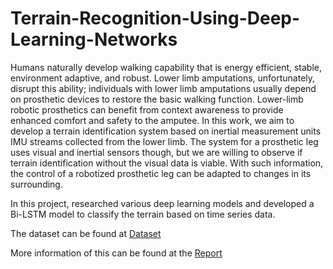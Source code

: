 # Terrain-Recognition-Using-Deep-Learning-Networks
Humans naturally develop walking capability that is energy efficient, stable, environment adaptive, and robust. Lower limb amputations, unfortunately, disrupt this ability; individuals with lower limb amputations usually depend on prosthetic devices to restore the basic walking function. Lower-limb robotic prosthetics can benefit from context awareness to provide enhanced comfort and safety to the amputee. In this work, we aim to develop a terrain identification system based on inertial measurement units IMU streams collected from the lower limb. The system for a prosthetic leg uses visual and inertial sensors though, but we are willing to observe if terrain identification without the visual data is viable. With such information, the control of a robotized prosthetic leg can be adapted to changes in its surrounding.

In this project, researched various deep learning models and developed a Bi-LSTM model to classify the terrain based on time series data.

The dataset can be found at [Dataset](https://github.com/pranavsv16/Terrain-Recognition-Using-Deep-Learning-Networks/blob/main/ECE542_sp2022_Project_TerrainRecognition-20220605T012231Z-001.zip])

More information of this can be found at the [Report](https://github.com/pranavsv16/Terrain-Recognition-Using-Deep-Learning-Networks/blob/main/Final_Project_Report.pdf)

